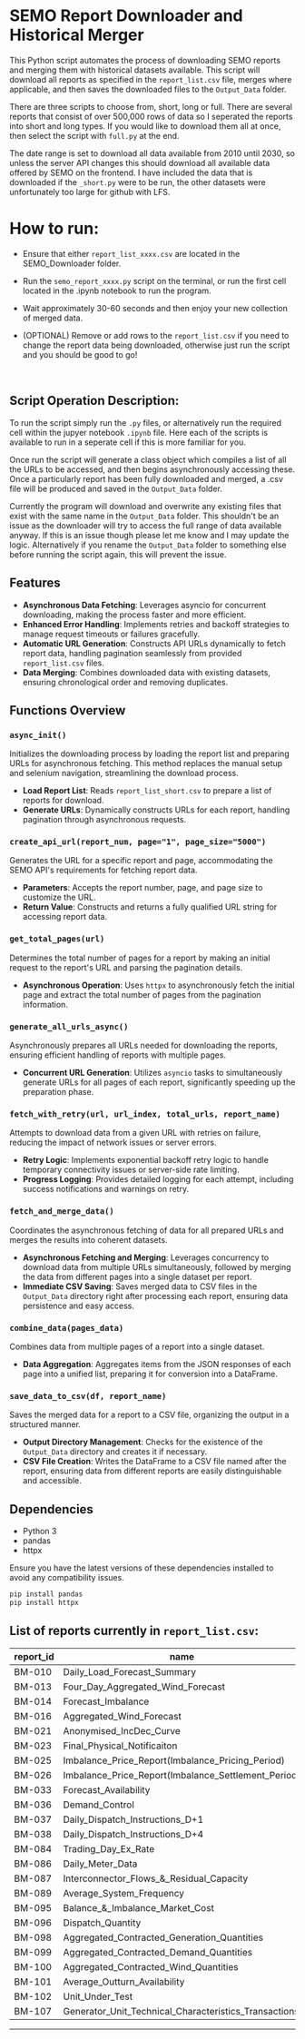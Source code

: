 # SEMO Report Downloader and Historical Merger

This Python script automates the process of downloading SEMO reports and merging them with historical datasets available. This script will download all reports as specified in the `report_list.csv` file, merges where applicable, and then saves the downloaded files to the `Output_Data` folder.

There are three scripts to choose from, short, long or full. There are several reports that consist of over 500,000 rows of data so I seperated the reports into short and long types. If you would like to download them all at once, then select the script with `full.py` at the end.

The date range is set to download all data available from 2010 until 2030, so unless the server API changes this should download all available data offered by SEMO on the frontend. I have included the data that is downloaded if the `_short.py` were to be run, the other datasets were unfortunately too large for github with LFS.

# **How to run:**
- Ensure that either `report_list_xxxx.csv` are located in the SEMO_Downloader folder.
- Run the `semo_report_xxxx.py` script on the terminal, or run the first cell located in the .ipynb notebook to run the program. 
- Wait approximately 30-60 seconds and then enjoy your new collection of merged data.

- (OPTIONAL) Remove or add rows to the `report_list.csv` if you need to change the report data being downloaded, otherwise just run the script and you should be good to go!
<br>

## Script Operation Description:
To run the script simply run the `.py` files, or alternatively run the required cell within the jupyer notebook `.ipynb` file. Here each of the scripts is available to run in a seperate cell if this is more familiar for you.

Once run the script will generate a class object which compiles a list of all the URLs to be accessed, and then begins asynchronously accessing these. Once a particularly report has been fully downloaded and merged, a .csv file will be produced and saved in the `Output_Data` folder.

Currently the program will download and overwrite any existing files that exist with the same name in the `Output_Data` folder. This shouldn't be an issue as the downloader will try to access the full range of data available anyway. If this is an issue though please let me know and I may update the logic. Alternatively if you rename the `Output_Data` folder to something else before running the script again, this will prevent the issue.
<br>

## Features

- **Asynchronous Data Fetching**: Leverages asyncio for concurrent downloading, making the process faster and more efficient.
- **Enhanced Error Handling**: Implements retries and backoff strategies to manage request timeouts or failures gracefully.
- **Automatic URL Generation**: Constructs API URLs dynamically to fetch report data, handling pagination seamlessly from provided `report_list.csv` files.
- **Data Merging**: Combines downloaded data with existing datasets, ensuring chronological order and removing duplicates.


## Functions Overview

### `async_init()`
Initializes the downloading process by loading the report list and preparing URLs for asynchronous fetching. This method replaces the manual setup and selenium navigation, streamlining the download process.

- **Load Report List**: Reads `report_list_short.csv` to prepare a list of reports for download.
- **Generate URLs**: Dynamically constructs URLs for each report, handling pagination through asynchronous requests.

### `create_api_url(report_num, page="1", page_size="5000")`
Generates the URL for a specific report and page, accommodating the SEMO API's requirements for fetching report data.

- **Parameters**: Accepts the report number, page, and page size to customize the URL.
- **Return Value**: Constructs and returns a fully qualified URL string for accessing report data.

### `get_total_pages(url)`
Determines the total number of pages for a report by making an initial request to the report's URL and parsing the pagination details.

- **Asynchronous Operation**: Uses `httpx` to asynchronously fetch the initial page and extract the total number of pages from the pagination information.

### `generate_all_urls_async()`
Asynchronously prepares all URLs needed for downloading the reports, ensuring efficient handling of reports with multiple pages.

- **Concurrent URL Generation**: Utilizes `asyncio` tasks to simultaneously generate URLs for all pages of each report, significantly speeding up the preparation phase.

### `fetch_with_retry(url, url_index, total_urls, report_name)`
Attempts to download data from a given URL with retries on failure, reducing the impact of network issues or server errors.

- **Retry Logic**: Implements exponential backoff retry logic to handle temporary connectivity issues or server-side rate limiting.
- **Progress Logging**: Provides detailed logging for each attempt, including success notifications and warnings on retry.

### `fetch_and_merge_data()`
Coordinates the asynchronous fetching of data for all prepared URLs and merges the results into coherent datasets.

- **Asynchronous Fetching and Merging**: Leverages concurrency to download data from multiple URLs simultaneously, followed by merging the data from different pages into a single dataset per report.
- **Immediate CSV Saving**: Saves merged data to CSV files in the `Output_Data` directory right after processing each report, ensuring data persistence and easy access.

### `combine_data(pages_data)`
Combines data from multiple pages of a report into a single dataset.

- **Data Aggregation**: Aggregates items from the JSON responses of each page into a unified list, preparing it for conversion into a DataFrame.

### `save_data_to_csv(df, report_name)`
Saves the merged data for a report to a CSV file, organizing the output in a structured manner.

- **Output Directory Management**: Checks for the existence of the `Output_Data` directory and creates it if necessary.
- **CSV File Creation**: Writes the DataFrame to a CSV file named after the report, ensuring data from different reports are easily distinguishable and accessible.


## Dependencies

- Python 3
- pandas
- httpx

Ensure you have the latest versions of these dependencies installed to avoid any compatibility issues.

```python
pip install pandas
pip install httpx
```

## List of reports currently in `report_list.csv`:

| report_id | name                                                   |
|-----------|--------------------------------------------------------|
| BM-010    | Daily_Load_Forecast_Summary                            |
| BM-013    | Four_Day_Aggregated_Wind_Forecast                      |
| BM-014    | Forecast_Imbalance                                     |
| BM-016    | Aggregated_Wind_Forecast                               |
| BM-021    | Anonymised_IncDec_Curve                                |
| BM-023    | Final_Physical_Notificaiton                            |
| BM-025    | Imbalance_Price_Report(Imbalance_Pricing_Period)       |
| BM-026    | Imbalance_Price_Report(Imbalance_Settlement_Period)    |
| BM-033    | Forecast_Availability                                  |
| BM-036    | Demand_Control                                         |
| BM-037    | Daily_Dispatch_Instructions_D+1                        |
| BM-038    | Daily_Dispatch_Instructions_D+4                        |
| BM-084    | Trading_Day_Ex_Rate                                    |
| BM-086    | Daily_Meter_Data                                       |
| BM-087    | Interconnector_Flows_&_Residual_Capacity               |
| BM-089    | Average_System_Frequency                               |
| BM-095    | Balance_&_Imbalance_Market_Cost                        |
| BM-096    | Dispatch_Quantity                                      |
| BM-098    | Aggregated_Contracted_Generation_Quantities            |
| BM-099    | Aggregated_Contracted_Demand_Quantities                |
| BM-100    | Aggregated_Contracted_Wind_Quantities                  |
| BM-101    | Average_Outturn_Availability                           |
| BM-102    | Unit_Under_Test                                        |
| BM-107    | Generator_Unit_Technical_Characteristics_Transactions  |
---
